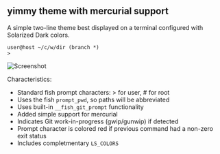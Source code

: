 ## yimmy theme with mercurial support

A simple two-line theme best displayed on a terminal configured with Solarized
Dark colors.

    user@host ~/c/w/dir (branch *)
    >

![Screenshot](https://cloud.githubusercontent.com/assets/2502736/3245408/32c42cde-f172-11e3-8ba3-912191222a11.png)

Characteristics:

- Standard fish prompt characters: > for user, # for root
- Uses the fish `prompt_pwd`, so paths will be abbreviated
- Uses built-in `__fish_git_prompt` functionality
- Added simple support for mercurial
- Indicates Git work-in-progress (gwip/gunwip) if detected
- Prompt character is colored red if previous command had a non-zero exit
  status
- Includes completmentary `LS_COLORS`
